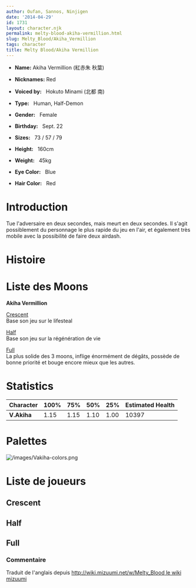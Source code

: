 ```yaml
---
author: Oufan, Sannos, Ninjigen
date: '2014-04-29'
id: 1731
layout: character.njk
permalink: melty-blood-akiha-vermillion.html
slug: Melty_Blood/Akiha_Vermillion
tags: character
title: Melty Blood/Akiha Vermillion
---
```


- **Name:** Akiha Vermillion (紅赤朱 秋葉)
- **Nicknames:** Red
 
- **Voiced by:**   Hokuto Minami (北都
南)
- **Type:**   Human, Half-Demon
- **Gender:**   Female
 - **Birthday:**   Sept. 22
- **Sizes:**   73 / 57 /
79
- **Height:**   160cm
- **Weight:**   45kg
- **Eye Color:**   Blue
- **Hair Color:**   Red


# Introduction

Tue l'adversaire en deux secondes, mais meurt en deux secondes. Il
s'agit possiblement du personnage le plus rapide du jeu en l'air, et
également très mobile avec la possibilité de faire deux airdash.

# Histoire

# Liste des Moons

**Akiha Vermillion**

[Crescent](melty-blood-akiha-vermillion-crescent-moon.html)  
Base son jeu sur le lifesteal

[Half](melty-blood-akiha-vermillion-half-moon.html)  
Base son jeu sur la régénération de vie

[Full](melty-blood-akiha-vermillion-full-moon.html)  
La plus solide des 3 moons, inflige énormément de dégâts, possède de
bonne priorité et bouge encore mieux que les autres.

# Statistics

| Character   | 100% | 75%  | 50%  | 25%  | Estimated Health |
|-------------|------|------|------|------|------------------|
| **V.Akiha** | 1.15 | 1.15 | 1.10 | 1.00 | 10397            |

# Palettes

![](/images/Vakiha-colors.png "/images/Vakiha-colors.png")

# Liste de joueurs

## Crescent

## Half

## Full

### Commentaire

Traduit de l'anglais depuis [http://wiki.mizuumi.net/w/Melty_Blood le
wiki
mizuumi](http://wiki.mizuumi.net/w/Melty_Blood_le_wiki_mizuumi)